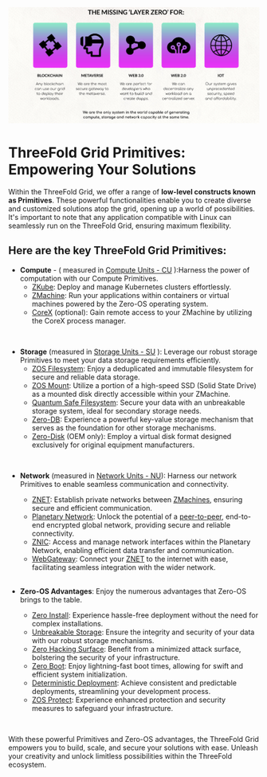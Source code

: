 ![layers](./img/layers.jpeg)

# ThreeFold Grid Primitives: Empowering Your Solutions

Within the ThreeFold Grid, we offer a range of __low-level constructs known as Primitives__. These powerful functionalities enable you to create diverse and customized solutions atop the grid, opening up a world of possibilities. It's important to note that any application compatible with Linux can seamlessly run on the ThreeFold Grid, ensuring maximum flexibility.

## Here are the key ThreeFold Grid Primitives:

- __Compute__ - ( measured in [Compute Units - CU](https://library.threefold.me/info/manual/#/technology/threefold__cloudunits) ):Harness the power of computation with our Compute Primitives.
    - [ZKube](https://library.threefold.me/info/threefold#/technology/threefold__zkube?id=zkube): Deploy and manage Kubernetes clusters effortlessly.
    - [ZMachine](https://library.threefold.me/info/threefold#/technology/threefold__zmachine?id=zmachine): Run your applications within containers or virtual machines powered by the Zero-OS operating system.
    - [CoreX](https://library.threefold.me/info/threefold#/technology/threefold__corex?id=corex) (optional): Gain remote access to your ZMachine by utilizing the CoreX process manager.

<br>

- __Storage__ (measured in [Storage Units - SU](https://library.threefold.me/info/manual/#/technology/threefold__cloudunit) ): Leverage our robust storage Primitives to meet your data storage requirements efficiently.
    - [ZOS Filesystem](https://library.threefold.me/info/manual/#/technology/threefold__zos_fs): Enjoy a deduplicated and immutable filesystem for secure and reliable data storage.
    - [ZOS Mount](https://library.threefold.me/info/manual/#/technology/threefold__zmount): Utilize a portion of a high-speed SSD (Solid State Drive) as a mounted disk directly accessible within your ZMachine.
    - [Quantum Safe Filesystem](https://library.threefold.me/info/manual/#/technology/threefold__qsfs): Secure your data with an unbreakable storage system, ideal for secondary storage needs.
    - [Zero-DB](https://library.threefold.me/info/manual/#/technology/threefold__zdb): Experience a powerful key-value storage mechanism that serves as the foundation for other storage mechanisms.
    - [Zero-Disk](https://library.threefold.me/info/manual/#/technology/threefold__zdisk) (OEM only): Employ a virtual disk format designed exclusively for original equipment manufacturers.

<br>

- __Network__ (measured in [Network Units - NU](https://library.threefold.me/info/manual/#/technology/threefold__cloudunit)): Harness our network Primitives to enable seamless communication and connectivity.
    - [ZNET](https://library.threefold.me/info/manual/#/technology/threefold__znet): Establish private networks between [ZMachines](https://library.threefold.me/info/manual/#/technology/threefold__zmachine), ensuring secure and efficient communication.
    - [Planetary Network](https://library.threefold.me/info/manual/#/technology/threefold__planetary_network): Unlock the potential of a [peer-to-peer](https://library.threefold.me/info/manual/#/technology/threefold__peer2peer), end-to-end encrypted global network, providing secure and reliable connectivity.
    - [ZNIC](https://library.threefold.me/info/manual/#/technology/threefold__znic): Access and manage network interfaces within the Planetary Network, enabling efficient data transfer and communication.
    - [WebGateway](https://library.threefold.me/info/manual/#/technology/threefold__webgw): Connect your [ZNET](https://library.threefold.me/info/manual/#/technology/threefold__znet) to the internet with ease, facilitating seamless integration with the wider network.

     <br>

- __Zero-OS Advantages__: Enjoy the numerous advantages that Zero-OS brings to the table.
    - [Zero Install](https://library.threefold.me/info/manual/#/technology/threefold__zero_install): Experience hassle-free deployment without the need for complex installations.
    - [Unbreakable Storage](https://library.threefold.me/info/manual/#/technology/threefold__unbreakable_storage): Ensure the integrity and security of your data with our robust storage mechanisms.
    - [Zero Hacking Surface](https://library.threefold.me/info/manual/#/technology/threefold__zero_hacking_surface): Benefit from a minimized attack surface, bolstering the security of your infrastructure.
    - [Zero Boot](https://library.threefold.me/info/manual/#/technology/threefold__zero_boot): Enjoy lightning-fast boot times, allowing for swift and efficient system initialization.
    - [Deterministic Deployment](https://library.threefold.me/info/manual/#/technology/threefold__deterministic_deployment): Achieve consistent and predictable deployments, streamlining your development process.
    - [ZOS Protect](https://library.threefold.me/info/manual/#/technology/threefold__zos_protect): Experience enhanced protection and security measures to safeguard your infrastructure.

<br>

With these powerful Primitives and Zero-OS advantages, the ThreeFold Grid empowers you to build, scale, and secure your solutions with ease. Unleash your creativity and unlock limitless possibilities within the ThreeFold ecosystem.



